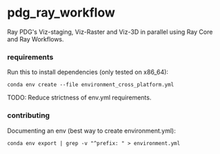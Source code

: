 # pdg_ray_workflow
Ray PDG's Viz-staging, Viz-Raster and Viz-3D in parallel using Ray Core and Ray Workflows.

### requirements

Run this to install dependencies (only tested on x86_64):
```
conda env create --file environment_cross_platform.yml
```
TODO: Reduce strictness of env.yml requirements.

### contributing

Documenting an env (best way to create environment.yml):
```
conda env export | grep -v "^prefix: " > environment.yml
```

